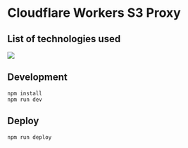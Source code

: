 # Cloudflare Workers S3 Proxy

## List of technologies used

<p style="display: inline">
<img src="https://img.shields.io/badge/-cloudflare%20workers-F38020.svg?logo=data:image/svg+xml;base64,PHN2ZyByb2xlPSJpbWciIHZpZXdCb3g9IjAgMCAyNCAyNCIgeG1sbnM9Imh0dHA6Ly93d3cudzMub3JnLzIwMDAvc3ZnIj48dGl0bGU+Q2xvdWRmbGFyZSBXb3JrZXJzPC90aXRsZT48cGF0aCBkPSJtOC4yMTMuMDYzIDguODc5IDEyLjEzNi04LjY3IDExLjczOWgyLjQ3Nmw4LjY2NS0xMS43MzUtOC44OS0xMi4xNFptNC43MjggMCA5LjAyIDExLjk5Mi05LjAxOCAxMS44ODNoMi40OTZMMjQgMTIuNjU2di0xLjE5OUwxNS40MzQuMDYzWk03LjE3OCAyLjAyLjAxIDExLjM5OGwtLjAxIDEuMiA3LjIwMyA5LjY0NCAxLjIzOC0xLjY3Ni02LjM5Ni04LjU1NiA2LjM2MS04LjMxM1oiLz48L3N2Zz4=&style=for-the-badge">
</p>

## Development

```
npm install
npm run dev
```

## Deploy

```
npm run deploy
```
